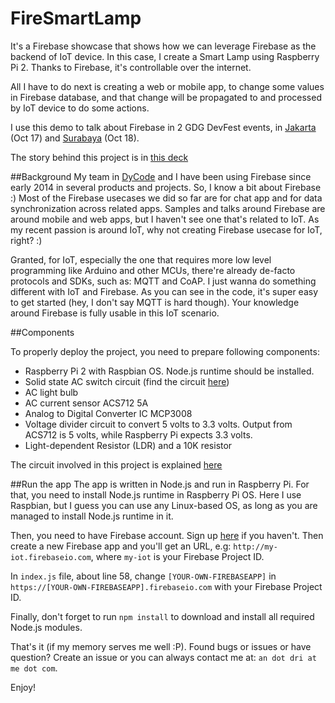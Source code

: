 # FireSmartLamp
It's a Firebase showcase that shows how we can leverage Firebase as the backend of IoT device. 
In this case, I create a Smart Lamp using Raspberry Pi 2. Thanks to Firebase, it's controllable over the internet. 


All I have to do next is creating a web or mobile app, to change some values in Firebase database, 
and that change will be propagated to and processed by IoT device to do some actions.


I use this demo to talk about Firebase in 2 GDG DevFest events, in [Jakarta](https://sites.google.com/a/kibar.co.id/devfest-indonesia-2015/program/jakarta)
(Oct 17) and [Surabaya](https://sites.google.com/a/kibar.co.id/devfest-indonesia-2015/program/surabaya) (Oct 18).

The story behind this project is in [this deck](http://www.slideshare.net/andri_yadi/firebase-54159652)


##Background
My team in [DyCode](http://dycode.co.id) and I have been using Firebase since early 2014 in several products and projects. So, I know a bit about Firebase :)
Most of the Firebase usecases we did so far are for chat app and for data synchronization across related apps. 
Samples and talks around Firebase are around mobile and web apps, but I haven't see one that's related to IoT. 
As my recent passion is around IoT, why not creating Firebase usecase for IoT, right? :)


Granted, for IoT, especially the one that requires more low level programming like Arduino and other MCUs, 
there're already de-facto protocols and SDKs, such as: MQTT and CoAP. I just wanna do something different with IoT and Firebase.
As you can see in the code, it's super easy to get started (hey, I don't say MQTT is hard though). 
Your knowledge around Firebase is fully usable in this IoT scenario.


##Components

To properly deploy the project, you need to prepare following components:

* Raspberry Pi 2 with Raspbian OS. Node.js runtime should be installed.
* Solid state AC switch circuit (find the circuit [here](http://www.slideshare.net/andri_yadi/firebase-54159652/36?src=clipshare))
* AC light bulb
* AC current sensor ACS712 5A
* Analog to Digital Converter IC MCP3008
* Voltage divider circuit to convert 5 volts to 3.3 volts. Output from ACS712 is 5 volts, while Raspberry Pi expects 3.3 volts.
* Light-dependent Resistor (LDR) and a 10K resistor

The circuit involved in this project is explained [here](http://www.slideshare.net/andri_yadi/firebase-54159652/41?src=clipshare)


##Run the app
The app is written in Node.js and run in Raspberry Pi. For that, you need to install Node.js runtime in Raspberry Pi OS. 
Here I use Raspbian, but I guess you can use any Linux-based OS, as long as you are managed to install Node.js runtime in it.

Then, you need to have Firebase account. Sign up [here](http://firebase.com/signup/) if you haven't. 
Then create a new Firebase app and you'll get an URL, e.g: `http://my-iot.firebaseio.com`, where `my-iot` is your Firebase Project ID.

In `index.js` file, about line 58, change `[YOUR-OWN-FIREBASEAPP]` in `https://[YOUR-OWN-FIREBASEAPP].firebaseio.com` with your Firebase Project ID.

Finally, don't forget to run
```npm install```
to download and install all required Node.js modules.


That's it (if my memory serves me well :P). Found bugs or issues or have question? Create an issue or you can always contact me at: `an dot dri at me dot com`.

Enjoy!



